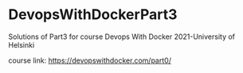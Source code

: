# DevopsWithDockerPart3
Solutions of Part3 for course Devops With Docker 2021-University of Helsinki

course link: https://devopswithdocker.com/part0/
